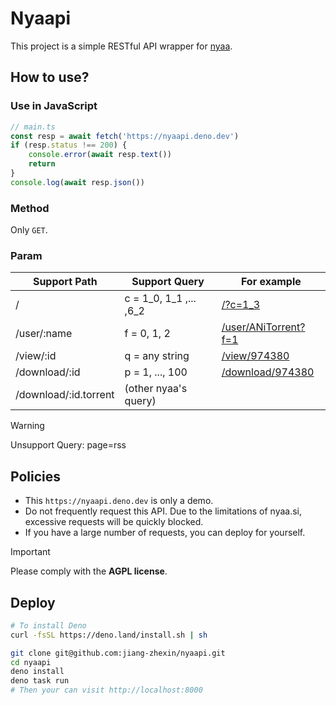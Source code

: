 # Nyaapi

This project is a simple RESTful API wrapper for [nyaa](https://nyaa.si).

## How to use?

### Use in JavaScript

```JavaScript
// main.ts
const resp = await fetch('https://nyaapi.deno.dev')
if (resp.status !== 200) {
    console.error(await resp.text())
    return
} 
console.log(await resp.json())
```

### Method

Only `GET`.

### Param

| Support Path          | Support Query          | For example                                                         |
| --------------------- | ---------------------- | ------------------------------------------------------------------- |
| /                     | c = 1_0, 1_1 ,... ,6_2 | [/?c=1_3](https://nyaapi.deno.dev/?c=1_3)                           |
| /user/:name           | f = 0, 1, 2            | [/user/ANiTorrent?f=1](https://nyaapi.deno.dev/user/ANiTorrent?f=1) |
| /view/:id             | q = any string         | [/view/974380](https://nyaapi.deno.dev/view/974380)                 |
| /download/:id         | p = 1, ..., 100        | [/download/974380](https://nyaapi.deno.dev/download/974380)         |
| /download/:id.torrent | (other nyaa's query)   |                                                                     |

> [!WARNING]
> Unsupport Query: page=rss

## Policies

* This `https://nyaapi.deno.dev` is only a demo.
* Do not frequently request this API. Due to the limitations of nyaa.si, excessive requests will be quickly blocked.
* If you have a large number of requests, you can deploy for yourself.

> [!IMPORTANT]
> Please comply with the **AGPL license**.

## Deploy

```bash
# To install Deno
curl -fsSL https://deno.land/install.sh | sh

git clone git@github.com:jiang-zhexin/nyaapi.git
cd nyaapi
deno install
deno task run
# Then your can visit http://localhost:8000
```

